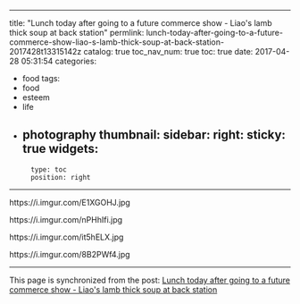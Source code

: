 
---
title: "Lunch today after going to a future commerce show - Liao's lamb thick soup at back station"
permlink: lunch-today-after-going-to-a-future-commerce-show-liao-s-lamb-thick-soup-at-back-station-2017428t13315142z
catalog: true
toc_nav_num: true
toc: true
date: 2017-04-28 05:31:54
categories:
- food
tags:
- food
- esteem
- life
- photography
thumbnail: 
sidebar:
    right:
        sticky: true
widgets:
    -
        type: toc
        position: right
---


<html>
<p>https://i.imgur.com/E1XGOHJ.jpg</p>
<p>https://i.imgur.com/nPHhIfi.jpg</p>
<p>https://i.imgur.com/it5hELX.jpg</p>
<p>https://i.imgur.com/8B2PWf4.jpg</p>
</html>

- - -

This page is synchronized from the post: [Lunch today after going to a future commerce show - Liao's lamb thick soup at back station](https://steemit.com/@deanliu/lunch-today-after-going-to-a-future-commerce-show-liao-s-lamb-thick-soup-at-back-station-2017428t13315142z)
